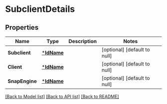 # SubclientDetails

## Properties
Name | Type | Description | Notes
------------ | ------------- | ------------- | -------------
**Subclient** | [***IdName**](IdName.md) |  | [optional] [default to null]
**Client** | [***IdName**](IdName.md) |  | [optional] [default to null]
**SnapEngine** | [***IdName**](IdName.md) |  | [optional] [default to null]

[[Back to Model list]](../README.md#documentation-for-models) [[Back to API list]](../README.md#documentation-for-api-endpoints) [[Back to README]](../README.md)

